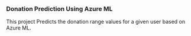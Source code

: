 ### Donation Prediction Using Azure ML
This project Predicts the donation range values for a given user based on Azure ML.


